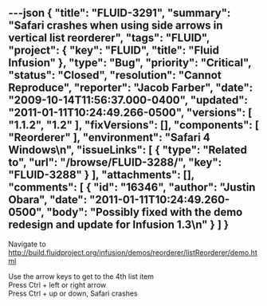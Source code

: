 ---json
{
  "title": "FLUID-3291",
  "summary": "Safari crashes when using side arrows in vertical list reorderer",
  "tags": "FLUID",
  "project": {
    "key": "FLUID",
    "title": "Fluid Infusion"
  },
  "type": "Bug",
  "priority": "Critical",
  "status": "Closed",
  "resolution": "Cannot Reproduce",
  "reporter": "Jacob Farber",
  "date": "2009-10-14T11:56:37.000-0400",
  "updated": "2011-01-11T10:24:49.266-0500",
  "versions": [
    "1.1.2",
    "1.2"
  ],
  "fixVersions": [],
  "components": [
    "Reorderer"
  ],
  "environment": "Safari 4 Windows\n",
  "issueLinks": [
    {
      "type": "Related to",
      "url": "/browse/FLUID-3288/",
      "key": "FLUID-3288"
    }
  ],
  "attachments": [],
  "comments": [
    {
      "id": "16346",
      "author": "Justin Obara",
      "date": "2011-01-11T10:24:49.260-0500",
      "body": "Possibly fixed with the demo redesign and update for Infusion 1.3\n"
    }
  ]
}
---
Navigate to \
<http://build.fluidproject.org/infusion/demos/reorderer/listReorderer/demo.html>

Use the arrow keys to get to the 4th list item\
Press Ctrl + left or right arrow\
Press Ctrl + up or down, Safari crashes

        